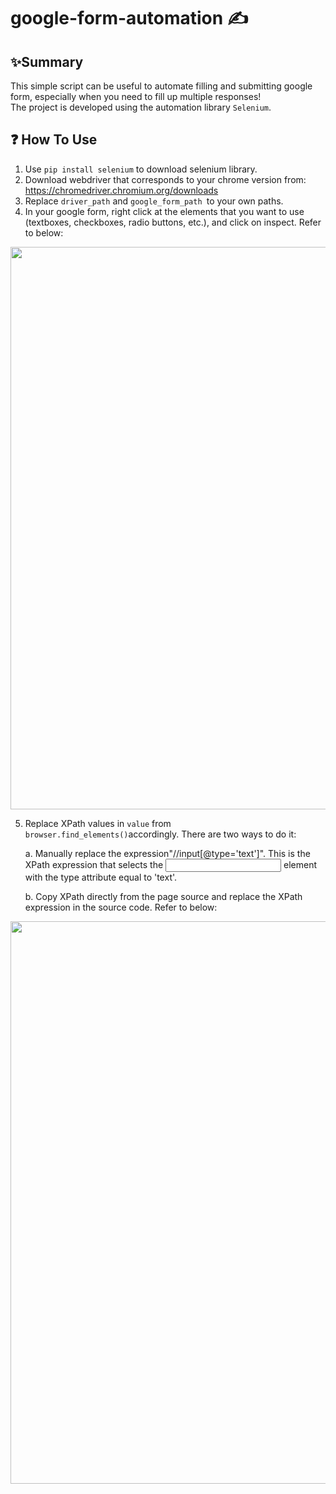 # google-form-automation ✍️

## ✨Summary
This simple script can be useful to automate filling and submitting google form, especially when you need to fill up multiple responses!  
The project is developed using the automation library ```Selenium```.

## ❓ How To Use
1. Use ```pip install selenium``` to download selenium library.
2. Download webdriver that corresponds to your chrome version from: https://chromedriver.chromium.org/downloads
3. Replace ```driver_path``` and ```google_form_path ```to your own paths.
4. In your google form, right click at the  elements that you want to use (textboxes, checkboxes, radio buttons, etc.), and click on inspect. Refer to below:
   
<img src="https://github.com/Jy158654/google-form-automation/assets/77066380/c7bc0e11-72bd-496b-aa27-511d8837ff01" width="900">

5. Replace XPath values in ```value``` from ```browser.find_elements()```accordingly. There are two ways to do it:  

   a. Manually replace the expression"//input[@type='text']". This is the XPath expression that selects the <input> element with the type attribute equal to 'text'.
   
   b. Copy XPath directly from the page source and replace the XPath expression in the source code. Refer to below:
   
<img src="https://github.com/Jy158654/google-form-automation/assets/77066380/d3d15e4e-987e-4411-9e45-cc1fed5e33ef" width="900">
